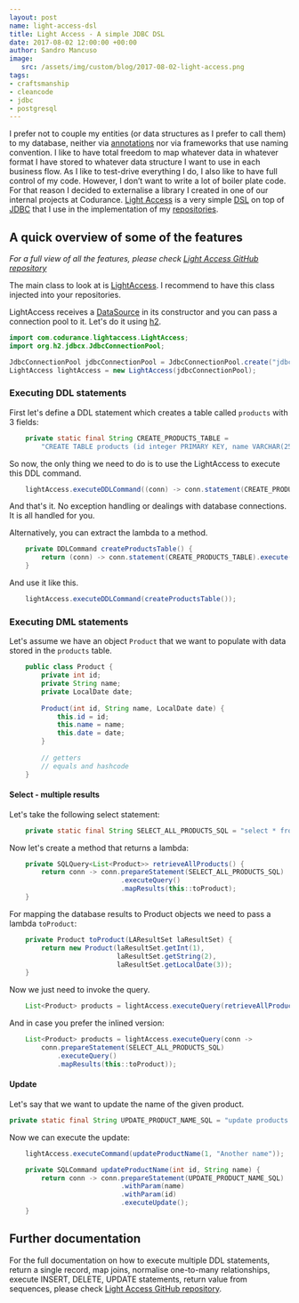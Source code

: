 ```yaml
---
layout: post
name: light-access-dsl
title: Light Access - A simple JDBC DSL
date: 2017-08-02 12:00:00 +00:00
author: Sandro Mancuso
image:
   src: /assets/img/custom/blog/2017-08-02-light-access.png
tags:
- craftsmanship
- cleancode
- jdbc
- postgresql
---
```


I prefer not to couple my entities (or data structures as I prefer to call them) to my database, neither via [annotations][1] nor via frameworks that use naming convention. I like to have total freedom to map whatever data in whatever format I have stored to whatever data structure I want to use in each business flow. As I like to test-drive everything I do, I also like to have full control of my code. However, I don’t want to write a lot of boiler plate code. For that reason I decided to externalise a library I created in one of our internal projects at Codurance. [Light Access][2] is a very simple [DSL][3] on top of [JDBC][4] that I use in the implementation of my [repositories][5].


## A quick overview of some of the features

_For a full view of all the features, please check [Light Access GitHub repository][2]_

The main class to look at is [LightAccess][6]. I recommend to have this class injected into your repositories.

LightAccess receives a [DataSource][7] in its constructor and you can pass a connection pool to it. Let's do it using [h2][8].  

```Java
import com.codurance.lightaccess.LightAccess;
import org.h2.jdbcx.JdbcConnectionPool;
``` 

```Java
JdbcConnectionPool jdbcConnectionPool = JdbcConnectionPool.create("jdbc:h2:mem:test;DB_CLOSE_DELAY=-1", "user", "password");
LightAccess lightAccess = new LightAccess(jdbcConnectionPool);
``` 


### Executing DDL statements

First let's define a DDL statement which creates a table called `products` with 3 fields: 

```java
    private static final String CREATE_PRODUCTS_TABLE = 
        "CREATE TABLE products (id integer PRIMARY KEY, name VARCHAR(255), date TIMESTAMP)";
```

So now, the only thing we need to do is to use the LightAccess to execute this DDL command.

```java
    lightAccess.executeDDLCommand((conn) -> conn.statement(CREATE_PRODUCTS_TABLE).execute());
``` 

And that's it. No exception handling or dealings with database connections. It is all handled for you.

Alternatively, you can extract the lambda to a method. 

```java
    private DDLCommand createProductsTable() {
        return (conn) -> conn.statement(CREATE_PRODUCTS_TABLE).execute();
    }
```

And use it like this. 

```java
    lightAccess.executeDDLCommand(createProductsTable());
```


### Executing DML statements

Let's assume we have an object `Product` that we want to populate with data stored in the `products` table. 

```java
    public class Product {
        private int id;
        private String name;
        private LocalDate date;    
        
        Product(int id, String name, LocalDate date) {
            this.id = id;
            this.name = name;
            this.date = date;
        }
    
        // getters
        // equals and hashcode    
    }
```   


#### Select - multiple results 

Let's take the following select statement:

```java
    private static final String SELECT_ALL_PRODUCTS_SQL = "select * from products";
```

Now let's create a method that returns a lambda:

```java
    private SQLQuery<List<Product>> retrieveAllProducts() {
        return conn -> conn.prepareStatement(SELECT_ALL_PRODUCTS_SQL)
                            .executeQuery()
                            .mapResults(this::toProduct);
    }
```

For mapping the database results to Product objects we need to pass a lambda `toProduct`:

```java
    private Product toProduct(LAResultSet laResultSet) {
        return new Product(laResultSet.getInt(1),
                           laResultSet.getString(2),
                           laResultSet.getLocalDate(3));
    }
```

Now we just need to invoke the query. 

```java
    List<Product> products = lightAccess.executeQuery(retrieveAllProducts());
```

And in case you prefer the inlined version:

```java
    List<Product> products = lightAccess.executeQuery(conn -> 
        conn.prepareStatement(SELECT_ALL_PRODUCTS_SQL)
			.executeQuery()
            .mapResults(this::toProduct));
```


#### Update

Let's say that we want to update the name of the given product.

```java
private static final String UPDATE_PRODUCT_NAME_SQL = "update products set name = ? where id = ?";
```

Now we can execute the update:

```java
    lightAccess.executeCommand(updateProductName(1, "Another name"));
```

```java
    private SQLCommand updateProductName(int id, String name) {
        return conn -> conn.prepareStatement(UPDATE_PRODUCT_NAME_SQL)
                            .withParam(name)
                            .withParam(id)
                            .executeUpdate();
    }
```

## Further documentation

For the full documentation on how to execute multiple DDL statements, return a single record, map joins, normalise one-to-many relationships, execute INSERT, DELETE, UPDATE statements, return value from sequences, please check [Light Access GitHub repository][2].



[1]: https://docs.oracle.com/javase/tutorial/java/annotations/
[2]: https://github.com/codurance/light-access
[3]: https://en.wikipedia.org/wiki/Domain-specific_language
[4]: http://www.oracle.com/technetwork/java/overview-141217.html
[5]: https://martinfowler.com/eaaCatalog/repository.html
[6]: https://github.com/codurance/light-access/blob/master/src/main/java/com/codurance/lightaccess/LightAccess.java  
[7]: https://docs.oracle.com/javase/8/docs/api/javax/sql/DataSource.html
[8]: http://www.h2database.com/html/main.html 







